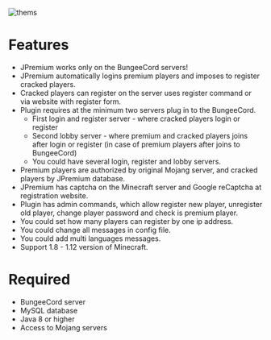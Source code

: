 ![thems](https://lh3.googleusercontent.com/ldOXj7NJIWimurtJ8_waNq0KLgnPg5pAWxlcrCPVRopseijoZPEnhihZxKwNLbDITJJYBx8WcmCenG_Z6Nebl2tF6MBfbEcd8MtmAibVNtWG7ohQWHKhKcums9hha11tduAtNQn-DHp96ZEvILgfRgEiJBoUTDflJkp2mb-fkTPjDKZAbN__Z1SOfT-GqEUZlUIfjjBD2v7V3X_VxrG5SCSFZxMb9N9yZHraFmh4PKwo68TNxlRUPFxfQ1_q8wKlHxWJP0d-aO9J4KoBMn9tEUDW1JN7gPjThSf5sDE6pKt4YG9VoDwLLLiKqb47Br1Ziv49nuZZQJjD6Wy-XlTuvw2iSDcOz9UShXhsssnp4ll3Cr9opuDO7u8qCp2yA8i5oy4-yqtHeqQnuEm56GGJ7r92vVE5WEynWH-4mvwNqUPoQGG0s_DXFjUDs1NdauwKfsBbF8jA8zcss7dc857NVZaP9uwfV6CaAtOYGqMZXwDW5juxmHfRhnKGb8tpLaF4uarGZGLaAaeN7NnDrs0e_Md5MpjiuxPFZm2k_iOpJJj7b8CjAzMOX1WnDFPofpzr=w1033-h953)

# Features
* JPremium works only on the BungeeCord servers!
* JPremium automatically logins premium players and imposes to register cracked players.
* Cracked players can register on the server uses register command or via website with register form.
* Plugin requires at the minimum two servers plug in to the BungeeCord.
     * First login and register server - where cracked players login or register
     * Second lobby server - where premium and cracked players joins after login or register (in case of premium players after joins to BungeeCord)
     * You could have several login, register and lobby servers.
* Premium players are authorized by original Mojang server, and cracked players by JPremium database.
* JPremium has captcha on the Minecraft server and Google reCaptcha at registration website.
* Plugin has admin commands, which allow register new player, unregister old player, change player password and check is premium player.
* You could set how many players can register by one ip address.
* You could change all messages in config file.
* You could add multi languages messages.
* Support 1.8 - 1.12 version of Minecraft.

# Required
* BungeeCord server
* MySQL database
* Java 8 or higher
* Access to Mojang servers
